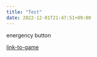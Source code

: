 ```yaml
---
title: "Test"
date: 2022-12-01T21:47:51+09:00
---
```


energency button

[link-to-game](http://localhost:1313/game/play.html)
